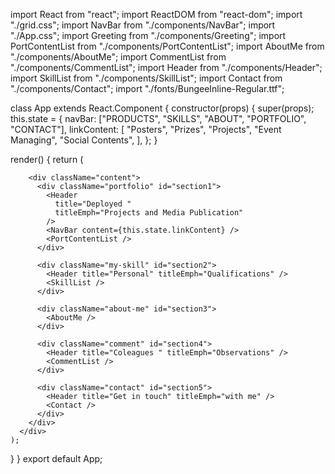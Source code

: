 import React from "react";
import ReactDOM from "react-dom";
import "./grid.css";
import NavBar from "./components/NavBar";
import "./App.css";
import Greeting from "./components/Greeting";
import PortContentList from "./components/PortContentList";
import AboutMe from "./components/AboutMe";
import CommentList from "./components/CommentList";
import Header from "./components/Header";
import SkillList from "./components/SkillList";
import Contact from "./components/Contact";
import "./fonts/BungeeInline-Regular.ttf";

class App extends React.Component {
  constructor(props) {
    super(props);
    this.state = {
      navBar: ["PRODUCTS", "SKILLS", "ABOUT", "PORTFOLIO", "CONTACT"],
      linkContent: [
        "Posters",
        "Prizes",
        "Projects",
        "Event Managing",
        "Social Contents",
      ],
    };
  }

  render() {
    return (
      <div className="body">
        <div className="main-background"> </div>
        <div className="cover">
          <NavBar content={this.state.navBar} linkId={this.state.linkId} />
          <Greeting />
        </div>

        <div className="content">
          <div className="portfolio" id="section1">
            <Header
              title="Deployed "
              titleEmph="Projects and Media Publication"
            />
            <NavBar content={this.state.linkContent} />
            <PortContentList />
          </div>

          <div className="my-skill" id="section2">
            <Header title="Personal" titleEmph="Qualifications" />
            <SkillList />
          </div>

          <div className="about-me" id="section3">
            <AboutMe />
          </div>

          <div className="comment" id="section4">
            <Header title="Coleagues " titleEmph="Observations" />
            <CommentList />
          </div>

          <div className="contact" id="section5">
            <Header title="Get in touch" titleEmph="with me" />
            <Contact />
          </div>
        </div>
      </div>
    );
  }
}
export default App;
